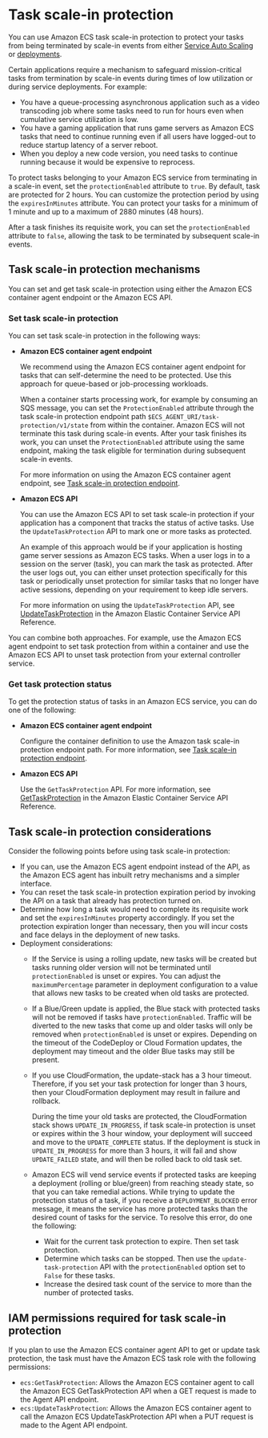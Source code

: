 # Task scale\-in protection<a name="task-scale-in-protection"></a>

You can use Amazon ECS task scale\-in protection to protect your tasks from being terminated by scale\-in events from either [Service Auto Scaling](https://docs.aws.amazon.com/AmazonECS/latest/developerguide/service-auto-scaling.html) or [deployments](https://docs.aws.amazon.com/AmazonECS/latest/developerguide/deployment-types.html)\.

Certain applications require a mechanism to safeguard mission\-critical tasks from termination by scale\-in events during times of low utilization or during service deployments\. For example:
+ You have a queue\-processing asynchronous application such as a video transcoding job where some tasks need to run for hours even when cumulative service utilization is low\.
+ You have a gaming application that runs game servers as Amazon ECS tasks that need to continue running even if all users have logged\-out to reduce startup latency of a server reboot\.
+ When you deploy a new code version, you need tasks to continue running because it would be expensive to reprocess\.

To protect tasks belonging to your Amazon ECS service from terminating in a scale\-in event, set the `protectionEnabled` attribute to `true`\. By default, task are protected for 2 hours\. You can customize the protection period by using the `expiresInMinutes` attribute\. You can protect your tasks for a minimum of 1 minute and up to a maximum of 2880 minutes \(48 hours\)\.

After a task finishes its requisite work, you can set the `protectionEnabled` attribute to `false`, allowing the task to be terminated by subsequent scale\-in events\.

## Task scale\-in protection mechanisms<a name="task-scale-in-protection-mechanisms"></a>

You can set and get task scale\-in protection using either the Amazon ECS container agent endpoint or the Amazon ECS API\.

### Set task scale\-in protection<a name="set-task-scale-in-protection"></a>

You can set task scale\-in protection in the following ways:
+ **Amazon ECS container agent endpoint**

  We recommend using the Amazon ECS container agent endpoint for tasks that can self\-determine the need to be protected\. Use this approach for queue\-based or job\-processing workloads\.

  When a container starts processing work, for example by consuming an SQS message, you can set the `ProtectionEnabled` attribute through the task scale\-in protection endpoint path `$ECS_AGENT_URI/task-protection/v1/state` from within the container\. Amazon ECS will not terminate this task during scale\-in events\. After your task finishes its work, you can unset the `ProtectionEnabled` attribute using the same endpoint, making the task eligible for termination during subsequent scale\-in events\.

  For more information on using the Amazon ECS container agent endpoint, see [Task scale\-in protection endpoint](task-scale-in-protection-endpoint.md)\.
+ **Amazon ECS API**

  You can use the Amazon ECS API to set task scale\-in protection if your application has a component that tracks the status of active tasks\. Use the `UpdateTaskProtection` API to mark one or more tasks as protected\.

  An example of this approach would be if your application is hosting game server sessions as Amazon ECS tasks\. When a user logs in to a session on the server \(task\), you can mark the task as protected\. After the user logs out, you can either unset protection specifically for this task or periodically unset protection for similar tasks that no longer have active sessions, depending on your requirement to keep idle servers\.

  For more information on using the `UpdateTaskProtection` API, see [UpdateTaskProtection](https://docs.aws.amazon.com/AmazonECS/latest/APIReference/API_UpdateTaskProtection.html) in the Amazon Elastic Container Service API Reference\.

You can combine both approaches\. For example, use the Amazon ECS agent endpoint to set task protection from within a container and use the Amazon ECS API to unset task protection from your external controller service\.

### Get task protection status<a name="get-task-scale-in-protection"></a>

To get the protection status of tasks in an Amazon ECS service, you can do one of the following:
+ **Amazon ECS container agent endpoint**

  Configure the container definition to use the Amazon task scale\-in protection endpoint path\. For more information, see [Task scale\-in protection endpoint](task-scale-in-protection-endpoint.md)\.
+ **Amazon ECS API**

  Use the `GetTaskProtection` API\. For more information, see [GetTaskProtection](https://docs.aws.amazon.com/AmazonECS/latest/APIReference/API_GetTaskProtection.html) in the Amazon Elastic Container Service API Reference\.

## Task scale\-in protection considerations<a name="task-scale-in-protection-considerations"></a>

Consider the following points before using task scale\-in protection:
+ If you can, use the Amazon ECS agent endpoint instead of the API, as the Amazon ECS agent has inbuilt retry mechanisms and a simpler interface\.
+ You can reset the task scale\-in protection expiration period by invoking the API on a task that already has protection turned on\.
+ Determine how long a task would need to complete its requisite work and set the `expiresInMinutes` property accordingly\. If you set the protection expiration longer than necessary, then you will incur costs and face delays in the deployment of new tasks\.
+ Deployment considerations:
  + If the Service is using a rolling update, new tasks will be created but tasks running older version will not be terminated until `protectionEnabled` is unset or expires\. You can adjust the `maximumPercentage` parameter in deployment configuration to a value that allows new tasks to be created when old tasks are protected\.
  + If a Blue/Green update is applied, the Blue stack with protected tasks will not be removed if tasks have `protectionEnabled`\. Traffic will be diverted to the new tasks that come up and older tasks will only be removed when `protectionEnabled` is unset or expires\. Depending on the timeout of the CodeDeploy or Cloud Formation updates, the deployment may timeout and the older Blue tasks may still be present\.
  + If you use CloudFormation, the update\-stack has a 3 hour timeout\. Therefore, if you set your task protection for longer than 3 hours, then your CloudFormation deployment may result in failure and rollback\.

    During the time your old tasks are protected, the CloudFormation stack shows `UPDATE_IN_PROGRESS`, if task scale\-in protection is unset or expires within the 3 hour window, your deployment will succeed and move to the `UPDATE_COMPLETE` status\. If the deployment is stuck in `UPDATE_IN_PROGRESS` for more than 3 hours, it will fail and show `UPDATE_FAILED` state, and will then be rolled back to old task set\.
  + Amazon ECS will vend service events if protected tasks are keeping a deployment \(rolling or blue/green\) from reaching steady state, so that you can take remedial actions\. While trying to update the protection status of a task, if you receive a `DEPLOYMENT_BLOCKED` error message, it means the service has more protected tasks than the desired count of tasks for the service\. To resolve this error, do one the following:
    + Wait for the current task protection to expire\. Then set task protection\.
    + Determine which tasks can be stopped\. Then use the `update-task-protection` API with the `protectionEnabled` option set to `False` for these tasks\.
    + Increase the desired task count of the service to more than the number of protected tasks\.

## IAM permissions required for task scale\-in protection<a name="task-scale-in-protection-iam"></a>

If you plan to use the Amazon ECS container agent API to get or update task protection, the task must have the Amazon ECS task role with the following permissions:
+ `ecs:GetTaskProtection`: Allows the Amazon ECS container agent to call the Amazon ECS GetTaskProtection API when a GET request is made to the Agent API endpoint\.
+ `ecs:UpdateTaskProtection`: Allows the Amazon ECS container agent to call the Amazon ECS UpdateTaskProtection API when a PUT request is made to the Agent API endpoint\.
